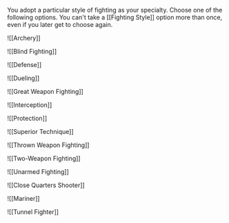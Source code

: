 You adopt a particular style of fighting as your specialty. Choose one of the following options. You can't take a [[Fighting Style]] option more than once, even if you later get to choose again.

![[Archery]]

![[Blind Fighting]]

![[Defense]]

![[Dueling]]

![[Great Weapon Fighting]]

![[Interception]]

![[Protection]]

![[Superior Technique]]

![[Thrown Weapon Fighting]]

![[Two-Weapon Fighting]]

![[Unarmed Fighting]]

![[Close Quarters Shooter]]

![[Mariner]]

![[Tunnel Fighter]]